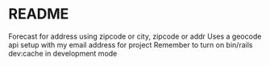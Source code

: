 # README

Forecast for address using zipcode or city, zipcode or addr
Uses a geocode api setup with my email address for project
Remember to turn on bin/rails dev:cache in development mode
